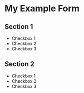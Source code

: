 # My Example Form

## Section 1

- Checkbox 1
- Checkbox 2
- Checkbox 3

## Section 2

- Checkbox 1
- Checkbox 2
- Checkbox 3
